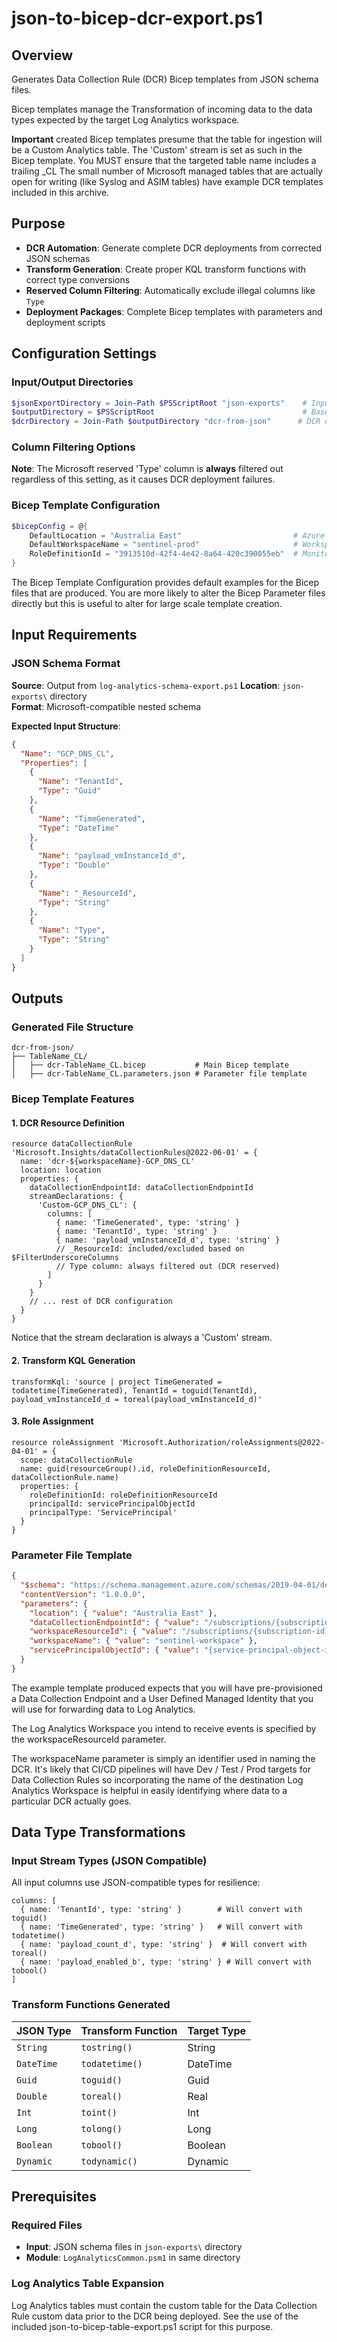 # json-to-bicep-dcr-export.ps1

## Overview

Generates Data Collection Rule (DCR) Bicep templates from JSON schema files. 

Bicep templates manage the Transformation of incoming data to the data types expected by the target Log Analytics workspace.

**Important** created Bicep templates presume that the table for ingestion will be a Custom Analytics table.  The 'Custom' stream is set as such in the Bicep template.  You MUST ensure that the targeted table name includes a trailing _CL The small number of Microsoft managed tables that are actually open for writing (like Syslog and ASIM tables) have example DCR templates included in this archive.

## Purpose

- **DCR Automation**: Generate complete DCR deployments from corrected JSON schemas
- **Transform Generation**: Create proper KQL transform functions with correct type conversions
- **Reserved Column Filtering**: Automatically exclude illegal columns like `Type`
- **Deployment Packages**: Complete Bicep templates with parameters and deployment scripts

## Configuration Settings

### Input/Output Directories

```powershell
$jsonExportDirectory = Join-Path $PSScriptRoot "json-exports"    # Input JSON files
$outputDirectory = $PSScriptRoot                                 # Base output directory  
$dcrDirectory = Join-Path $outputDirectory "dcr-from-json"      # DCR output directory
```

### Column Filtering Options

**Note**: The Microsoft reserved 'Type' column is **always** filtered out regardless of this setting, as it causes DCR deployment failures.

### Bicep Template Configuration

```powershell
$bicepConfig = @{
    DefaultLocation = "Australia East"                         # Azure region
    DefaultWorkspaceName = "sentinel-prod"                     # Workspace name
    RoleDefinitionId = "3913510d-42f4-4e42-8a64-420c390055eb"  # Monitoring Metrics Publisher
}
```

The Bicep Template Configuration provides default examples for the Bicep files that are produced.  You are more likely to alter the Bicep Parameter files directly but this is useful to alter for large scale template creation.

## Input Requirements

### JSON Schema Format

**Source**: Output from `log-analytics-schema-export.ps1`
**Location**: `json-exports\` directory  
**Format**: Microsoft-compatible nested schema

**Expected Input Structure**:

```json
{
  "Name": "GCP_DNS_CL",
  "Properties": [
    {
      "Name": "TenantId",
      "Type": "Guid"
    },
    {
      "Name": "TimeGenerated", 
      "Type": "DateTime"
    },
    {
      "Name": "payload_vmInstanceId_d",
      "Type": "Double"
    },
    {
      "Name": "_ResourceId",
      "Type": "String"
    },
    {
      "Name": "Type",
      "Type": "String"
    }
  ]
}
```

## Outputs

### Generated File Structure

```
dcr-from-json/
├── TableName_CL/
│   ├── dcr-TableName_CL.bicep           # Main Bicep template
│   ├── dcr-TableName_CL.parameters.json # Parameter file template
```

### Bicep Template Features

#### 1. DCR Resource Definition

```bicep
resource dataCollectionRule 'Microsoft.Insights/dataCollectionRules@2022-06-01' = {
  name: 'dcr-${workspaceName}-GCP_DNS_CL'
  location: location
  properties: {
    dataCollectionEndpointId: dataCollectionEndpointId
    streamDeclarations: {
      'Custom-GCP_DNS_CL': {
        columns: [
          { name: 'TimeGenerated', type: 'string' }
          { name: 'TenantId', type: 'string' }
          { name: 'payload_vmInstanceId_d', type: 'string' }
          // _ResourceId: included/excluded based on $FilterUnderscoreColumns
          // Type column: always filtered out (DCR reserved)
        ]
      }
    }
    // ... rest of DCR configuration
  }
}
```

Notice that the stream declaration is always a 'Custom' stream.

#### 2. Transform KQL Generation

```bicep
transformKql: 'source | project TimeGenerated = todatetime(TimeGenerated), TenantId = toguid(TenantId), payload_vmInstanceId_d = toreal(payload_vmInstanceId_d)'
```

#### 3. Role Assignment

```bicep
resource roleAssignment 'Microsoft.Authorization/roleAssignments@2022-04-01' = {
  scope: dataCollectionRule
  name: guid(resourceGroup().id, roleDefinitionResourceId, dataCollectionRule.name)
  properties: {
    roleDefinitionId: roleDefinitionResourceId
    principalId: servicePrincipalObjectId
    principalType: 'ServicePrincipal'
  }
}
```

### Parameter File Template

```json
{
  "$schema": "https://schema.management.azure.com/schemas/2019-04-01/deploymentParameters.json#",
  "contentVersion": "1.0.0.0",
  "parameters": {
    "location": { "value": "Australia East" },
    "dataCollectionEndpointId": { "value": "/subscriptions/{subscription-id}/..." },
    "workspaceResourceId": { "value": "/subscriptions/{subscription-id}/..." },
    "workspaceName": { "value": "sentinel-workspace" },
    "servicePrincipalObjectId": { "value": "{service-principal-object-id}" }
  }
}
```

The example template produced expects that you will have pre-provisioned a Data Collection Endpoint and a User Defined Managed Identity that you will use for forwarding data to Log Analytics.  

The Log Analytics Workspace you intend to receive events is specified by the workspaceResourceId parameter.

The workspaceName parameter is simply an identifier used in naming the DCR.  It's likely that CI/CD pipelines will have Dev / Test / Prod targets for Data Collection Rules so incorporating the name of the destination Log Analytics Workspace is helpful in easily identifying where data to a particular DCR actually goes. 

## Data Type Transformations

### Input Stream Types (JSON Compatible)

All input columns use JSON-compatible types for resilience:

```bicep
columns: [
  { name: 'TenantId', type: 'string' }        # Will convert with toguid()
  { name: 'TimeGenerated', type: 'string' }   # Will convert with todatetime()  
  { name: 'payload_count_d', type: 'string' }  # Will convert with toreal()
  { name: 'payload_enabled_b', type: 'string' } # Will convert with tobool()
]
```

### Transform Functions Generated

| JSON Type  | Transform Function | Target Type |
| ---------- | ------------------ | ----------- |
| `String`   | `tostring()`       | String      |
| `DateTime` | `todatetime()`     | DateTime    |
| `Guid`     | `toguid()`         | Guid        |
| `Double`   | `toreal()`         | Real        |
| `Int`      | `toint()`          | Int         |
| `Long`     | `tolong()`         | Long        |
| `Boolean`  | `tobool()`         | Boolean     |
| `Dynamic`  | `todynamic()`      | Dynamic     |

## Prerequisites

### Required Files

- **Input**: JSON schema files in `json-exports\` directory
- **Module**: `LogAnalyticsCommon.psm1` in same directory

### Log Analytics Table Expansion

Log Analytics tables must contain the custom table for the Data Collection Rule custom data prior to the DCR being deployed.  See the use of the included json-to-bicep-table-export.ps1 script for this purpose.
